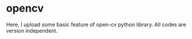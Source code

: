 # opencv
Here, I upload some basic feature of open-cv python library.
All codes are version independent. 
